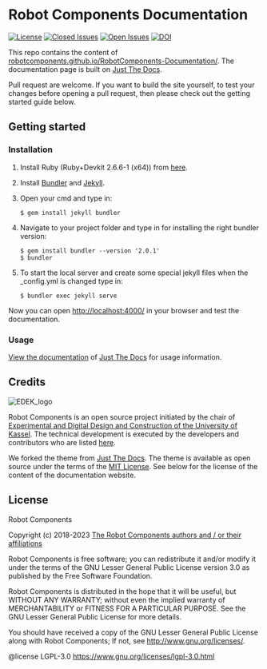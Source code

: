 # Robot Components Documentation

[![License](https://img.shields.io/github/license/RobotComponents/RobotComponents-Documentation)]()
[![Closed Issues](https://img.shields.io/github/issues-raw/RobotComponents/RobotComponents-Documentation)]()
[![Open Issues](https://img.shields.io/github/issues-closed-raw/RobotComponents/RobotComponents-Documentation)]()
<a href="https://doi.org/10.5281/zenodo.5773814"><img src="https://zenodo.org/badge/DOI/10.5281/zenodo.5773814.svg" alt="DOI"></a>

This repo contains the content of [robotcomponents.github.io/RobotComponents-Documentation/](https://robotcomponents.github.io/RobotComponents-Documentation/). The documentation page is built on [Just The Docs](https://github.com/pmarsceill/just-the-docs). 

Pull request are welcome. If you want to build the site yourself, to test your changes before opening a pull request, then please check out the getting started guide below. 

## Getting started
### Installation

1) Install Ruby (Ruby+Devkit 2.6.6-1 (x64)) from [here](https://rubyinstaller.org/downloads/).
2) Install [Bundler](https://bundler.io/) and [Jekyll](https://jekyllrb.com/).
3) Open your cmd and type in:

    ```
    $ gem install jekyll bundler
    ```
4) Navigate to your project folder and type in for installing the right bundler version:

    ```
    $ gem install bundler --version '2.0.1'
    $ bundler
    ```
5) To start the local server and create some special jekyll files when the _config.yml is changed type in:

    ```
    $ bundler exec jekyll serve
    ```
Now you can open [http://localhost:4000/](http://localhost:4000/) in your browser and test the documentation.

### Usage

[View the documentation](https://pmarsceill.github.io/just-the-docs/) of [Just The Docs](https://github.com/pmarsceill/just-the-docs) for usage information.

## Credits
![EDEK_logo](https://github.com/RobotComponents/RobotComponents-Documentation/blob/master/181101_EDEK-LOGO-01.png)

Robot Components is an open source project initiated by the chair of [Experimental and Digital Design and Construction of the University of Kassel](https://www.uni-kassel.de/fb06/institute/architektur/fachgebiete/experimentelles-und-digitales-entwerfen-und-konstruieren/home). The technical development is executed by the developers and contributors who are listed [here](https://github.com/RobotComponents/RobotComponents-Documentation/blob/master/AUTHORS.md).

We forked the theme from [Just The Docs](https://github.com/pmarsceill/just-the-docs). The theme is available as open source under the terms of the [MIT License](http://opensource.org/licenses/MIT). See below for the license of the content of the documentation website. 

## License

Robot Components

Copyright (c) 2018-2023 [The Robot Components authors and / or their affiliations](https://github.com/RobotComponents/RobotComponents/blob/master/AUTHORS.md)

Robot Components is free software; you can redistribute it and/or modify it under the terms of the GNU Lesser General Public License version 3.0 as published by the Free Software Foundation. 

Robot Components is distributed in the hope that it will be useful, but WITHOUT ANY WARRANTY; without even the implied warranty of MERCHANTABILITY or FITNESS FOR A PARTICULAR PURPOSE. See the GNU Lesser General Public License for more details.

You should have received a copy of the GNU Lesser General Public License along with Robot Components; If not, see <http://www.gnu.org/licenses/>.

@license LGPL-3.0 <https://www.gnu.org/licenses/lgpl-3.0.html>
